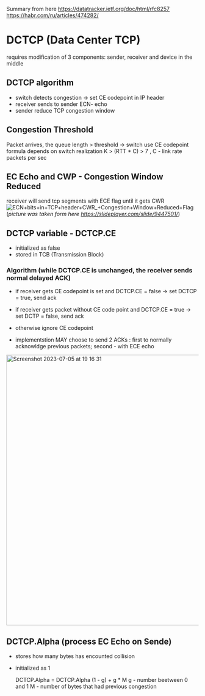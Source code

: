 Summary from here <https://datatracker.ietf.org/doc/html/rfc8257>
<https://habr.com/ru/articles/474282/>
# DCTCP (Data Center TCP)
requires modification of 3 components: sender, receiver and device in the middle
## DCTCP algorithm
* switch detects congestion -> set CE codepoint in IP header
* receiver sends to sender ECN- echo
* sender reduce TCP congestion window

## Congestion Threshold
Packet arrives, the queue length > threshold -> switch use CE codepoint
  formula depends on switch realization
  K > (RTT * C) > 7 , C - link rate packets per sec

## EC Echo and CWP - Congestion Window Reduced
receiver will send tcp segments with ECE flag until it gets CWR 
![ECN+bits+in+TCP+header+CWR_+Congestion+Window+Reduced+Flag](https://github.com/DariaShantalova/dariashantalova.github.io/assets/34622678/c334a52f-ffdc-42eb-b6ef-018f34c458f7)
(*picture was taken form here <https://slideplayer.com/slide/9447501/>*)

## DCTCP variable - DCTCP.CE
* initialized as false
* stored in TCB (Transmission Block)

### Algorithm (while DCTCP.CE is unchanged, the receiver sends normal delayed ACK)
  * if receiver gets CE codepoint is set and DCTCP.CE = false -> set DCTCP = true, send ack
  * if receiver gets packet without CE code point and DCTCP.CE = true -> set DCTP = false, send ack
  * otherwise ignore CE codepoint
    
  * implementstion MAY choose to send 2 ACKs : first to normally acknowldge previous packets; second - with ECE echo
<img width="707" alt="Screenshot 2023-07-05 at 19 16 31" src="https://github.com/DariaShantalova/dariashantalova.github.io/assets/34622678/b64d31c2-6800-4965-aaa9-379be0a2271d">

## DCTCP.Alpha (process EC Echo on Sende)
* stores how many bytes has encounted collision
* initialized as 1

  DCTCP.Alpha = DCTCP.Alpha (1 - g) + g * M
  g - number beetween 0 and 1
  M - number of bytes that had previous congestion




